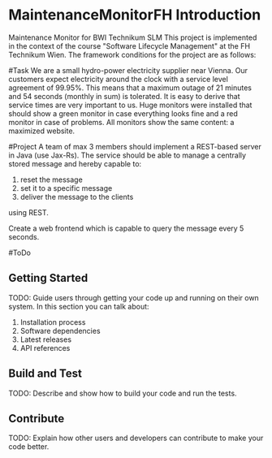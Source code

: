 # MaintenanceMonitorFH Introduction
 Maintenance Monitor for BWI Technikum SLM
 This project is implemented in the context of the course "Software Lifecycle Management" at the FH Technikum Wien. The framework conditions for the project are as follows:

#Task
 We are a small hydro-power electricity supplier near Vienna. Our customers expect electricity around the clock with a service level agreement of 99.95%. 
 This means that a maximum outage of 21 minutes and 54 seconds (monthly in sum) is tolerated. 
 It is easy to derive that service times are very important to us. Huge monitors were installed that should show a green monitor in case everything looks fine and a red monitor in case of problems.
 All monitors show the same content: a maximized website.
 
#Project
 A team of max 3 members should implement a REST-based server in Java (use Jax-Rs). The service should be able to manage a centrally stored message and hereby capable to:
 1. reset the message
 2. set it to a specific message
 3. deliver the message to the clients
 
 using REST.
 
 Create a web frontend which is capable to query the message every 5 seconds.
 
#ToDo

## Getting Started
TODO: Guide users through getting your code up and running on their own system. In this section you can talk about:
1.	Installation process
2.	Software dependencies
3.	Latest releases
4.	API references

## Build and Test
TODO: Describe and show how to build your code and run the tests. 

## Contribute
TODO: Explain how other users and developers can contribute to make your code better. 